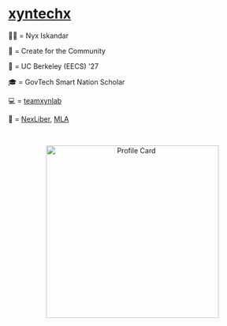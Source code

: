 # [xyntechx](https://xyntechx.com/)

👩🏻 = Nyx Iskandar

🧡 = Create for the Community

🐻 = UC Berkeley (EECS) '27

🎓 = GovTech Smart Nation Scholar

💻 = [teamxynlab](https://github.com/teamxynlab)

🚀 = [NexLiber](https://nexliber.com/), [MLA](https://github.com/xyntechx/Manga-Layout-Analysis)

<br/>

<p align="center">
  <a href="https://xyntechx.com/">
      <img
           src="https://xyntechx-readme-stats.vercel.app/api/?username=xyntechx&show_icons=true&include_all_commits=true&title_color=ff6633&text_color=ffffff&icon_color=ff6633&border_color=ff6633&bg_color=232323"
           alt="Profile Card"
           width="350"
      />
  </a>
</p>
